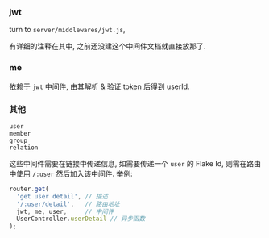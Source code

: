 ### jwt
turn to `server/middlewares/jwt.js`,

有详细的注释在其中, 之前还没建这个中间件文档就直接放那了.

### me
依赖于 `jwt` 中间件, 由其解析 & 验证 token 后得到 userId.


### 其他
```
user
member
group
relation
```
这些中间件需要在链接中传递信息, 如需要传递一个 `user` 的 Flake Id, 则需在路由中使用 `/:user` 然后加入该中间件. 举例:
```js
router.get(
  'get user detail', // 描述
  '/:user/detail',   // 路由地址
  jwt, me, user,     // 中间件
  UserController.userDetail // 异步函数
);
```